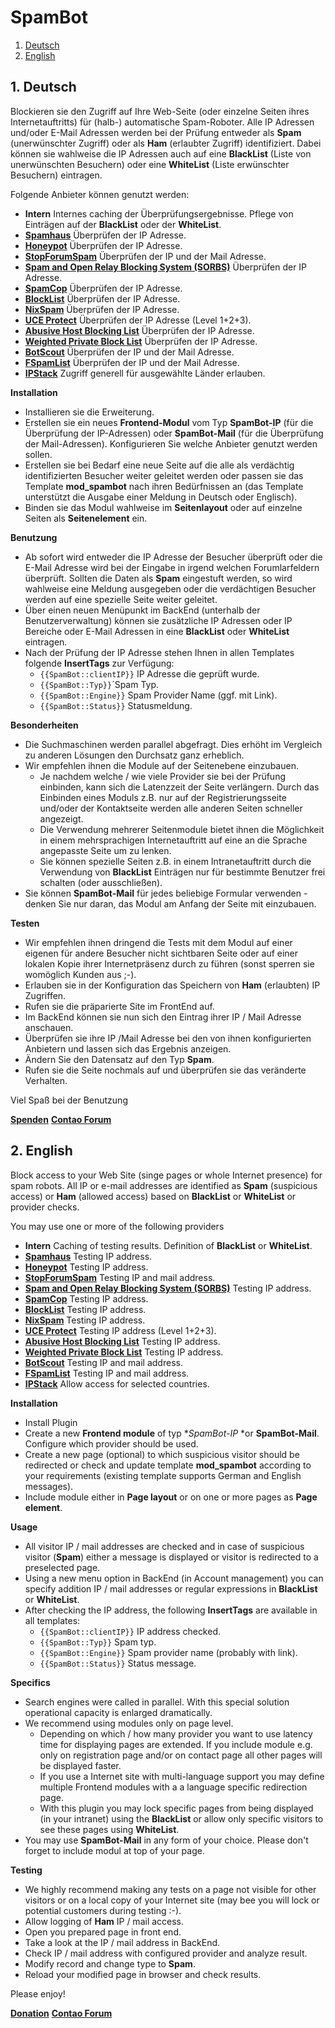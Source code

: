 # SpamBot

1. [Deutsch](#1)
2. [English](#2)

## <a name="1"></a>1. Deutsch
Blockieren sie den Zugriff auf Ihre Web-Seite (oder einzelne Seiten ihres Internetauftritts) für (halb-) automatische Spam-Roboter. Alle IP Adressen und/oder E-Mail Adressen werden bei der Prüfung entweder als **Spam** (unerwünschter Zugriff) oder als **Ham** (erlaubter Zugriff) identifiziert. Dabei können sie wahlweise die IP Adressen auch auf eine **BlackList** (Liste von unerwünschten Besuchern) oder eine **WhiteList** (Liste erwünschter Besuchern) eintragen.

Folgende Anbieter können genutzt werden:

* **Intern**
Internes caching der Überprüfungsergebnisse. Pflege von Einträgen auf der **BlackList** oder der **WhiteList**.
* **[Spamhaus](https://www.spamhaus.org/)**
Überprüfen der IP Adresse.
* **[Honeypot](https://www.projecthoneypot.org/)**
Überprüfen der IP Adresse.
* **[StopForumSpam](http://www.stopforumspam.com)**
Überprüfen der IP und der Mail Adresse.
* **[Spam and Open Relay Blocking System (SORBS)](http://www.sorbs.net)**
Überprüfen der IP Adresse.
* **[SpamCop](https://www.spamcop.net/)**
Überprüfen der IP Adresse.
* **[BlockList](http://www.blocklist.de)**
Überprüfen der IP Adresse.
* **[NixSpam](http://www.dnsbl.manitu.net)**
Überprüfen der IP Adresse.
* **[UCE Protect](http://www.uceprotect.net)**
Überprüfen der IP Adresse (Level 1+2+3).
* **[Abusive Host Blocking List](https://www.ahbl.org)**
Überprüfen der IP Adresse.
* **[Weighted Private Block List](http://www.wpbl.info)**
Überprüfen der IP Adresse.
* **[BotScout](http://www.botscout.com)**
Überprüfen der IP und der Mail Adresse.
* **[FSpamList](http://www.fspamlist.com)**
Überprüfen der IP und der Mail Adresse.
* **[IPStack](https://ipstack.com/)**
Zugriff generell für ausgewählte Länder erlauben.

**Installation**

* Installieren sie die Erweiterung.
* Erstellen sie ein neues **Frontend-Modul** vom Typ **SpamBot-IP** (für die Überprüfung der IP-Adressen) oder **SpamBot-Mail** (für die Überprüfung der Mail-Adressen). Konfigurieren Sie welche Anbieter genutzt werden sollen.
* Erstellen sie bei Bedarf eine neue Seite auf die alle als verdächtig identifizierten Besucher weiter geleitet werden oder passen sie das Template **mod_spambot** nach ihren Bedürfnissen an (das Template unterstützt die Ausgabe einer Meldung in Deutsch oder Englisch).
* Binden sie das Modul wahlweise im **Seitenlayout** oder auf einzelne Seiten als **Seitenelement** ein.

**Benutzung**

* Ab sofort wird entweder die IP Adresse der Besucher überprüft oder die E-Mail Adresse wird bei der Eingabe in irgend welchen Forumlarfeldern überprüft. Sollten die Daten als **Spam** eingestuft werden, so wird wahlweise eine Meldung ausgegeben oder die verdächtigen Besucher werden auf eine spezielle Seite weiter geleitet.
* Über einen neuen Menüpunkt im BackEnd (unterhalb der Benutzerverwaltung) können sie zusätzliche IP Adressen oder IP Bereiche oder E-Mail Adressen in eine **BlackList** oder **WhiteList** eintragen.
* Nach der Prüfung der IP Adresse stehen Ihnen in allen Templates folgende **InsertTags** zur Verfügung:
  * `{{SpamBot::clientIP}}` IP Adresse die geprüft wurde.
  * `{{SpamBot::Typ}}`´Spam Typ.
  * `{{SpamBot::Engine}}` Spam Provider Name (ggf. mit Link).
  * `{{SpamBot::Status}}` Statusmeldung.

**Besonderheiten**

* Die Suchmaschinen werden parallel abgefragt. Dies erhöht im Vergleich zu anderen Lösungen den Durchsatz ganz erheblich.
* Wir empfehlen ihnen die Module auf der Seitenebene einzubauen.
  * Je nachdem welche / wie viele Provider sie bei der Prüfung einbinden, kann sich die Latenzzeit der Seite verlängern. Durch das Einbinden eines Moduls z.B. nur auf der Registrierungsseite und/oder der Kontaktseite werden alle anderen Seiten schneller angezeigt.
  * Die Verwendung mehrerer Seitenmodule bietet ihnen die Möglichkeit in einem mehrsprachigen Internetauftritt auf eine an die Sprache angepasste Seite um zu lenken.
  * Sie können spezielle Seiten z.B. in einem Intranetauftritt durch die Verwendung von **BlackList** Einträgen nur für bestimmte Benutzer frei schalten (oder ausschließen).
* Sie können **SpamBot-Mail** für jedes beliebige Formular verwenden - denken Sie nur daran, das Modul am Anfang der Seite mit einzubauen.

**Testen**

* Wir empfehlen ihnen dringend die Tests mit dem Modul auf einer eigenen für andere Besucher nicht sichtbaren Seite oder auf einer lokalen Kopie ihrer Internetpräsenz durch zu führen (sonst sperren sie womöglich Kunden aus ;-).
* Erlauben sie in der Konfiguration das Speichern von **Ham** (erlaubten) IP Zugriffen.
* Rufen sie die präparierte Site im FrontEnd auf.
* Im BackEnd können sie nun sich den Eintrag ihrer IP / Mail Adresse anschauen.
* Überprüfen sie ihre IP /Mail Adresse bei den von ihnen konfigurierten Anbietern und lassen sich das Ergebnis anzeigen.
* Ändern Sie den Datensatz auf den Typ **Spam**.
* Rufen sie die Seite nochmals auf und überprüfen sie das veränderte Verhalten.

Viel Spaß bei der Benutzung

**[Spenden](https://www.syncgw.com/donation-de.html)**  **[Contao Forum](https://community.contao.org/de/showthread.php?36800-SpamBot)**

## <a name="2"></a>2. English
Block access to your Web Site (singe pages or whole Internet presence) for spam robots. All IP or e-mail addresses are identified as **Spam** (suspicious access) or **Ham** (allowed access) based on **BlackList** or **WhiteList** or provider checks.

You may use one or more of the following providers

* **Intern**
Caching of testing results. Definition of **BlackList** or **WhiteList**.
* **[Spamhaus](https://www.spamhaus.org/)**
Testing IP address.
* **[Honeypot](https://www.projecthoneypot.org/)**
Testing IP address.
* **[StopForumSpam](http://www.stopforumspam.com)**
Testing IP and mail address.
* **[Spam and Open Relay Blocking System (SORBS)](http://www.sorbs.net)**
Testing IP address.
* **[SpamCop](https://www.spamcop.net/)**
Testing IP address.
* **[BlockList](http://www.blocklist.de)**
Testing IP address.
* **[NixSpam](http://www.dnsbl.manitu.net)**
Testing IP address.
* **[UCE Protect](http://www.uceprotect.net)**
Testing IP address (Level 1+2+3).
* **[Abusive Host Blocking List](https://www.ahbl.org)**
Testing IP address.
* **[Weighted Private Block List](http://www.wpbl.info)**
Testing IP address.
* **[BotScout](http://www.botscout.com)**
Testing IP and mail address.
* **[FSpamList](http://www.fspamlist.com)**
Testing IP and mail address.
* **[IPStack](https://ipstack.com/)**
Allow access for selected countries.

**Installation**

* Install Plugin
* Create a new **Frontend module** of typ **SpamBot-IP* *or **SpamBot-Mail**. Configure which provider should be used.
* Create a new page (optional) to which suspicious visitor should be redirected or check and update template **mod_spambot** according to your requirements (existing template supports German and English messages).
* Include module either in **Page layout** or on one or more pages as **Page element**.

**Usage**

* All visitor IP / mail addresses are checked and in case of suspicious visitor (**Spam**) either a message is displayed or visitor is redirected to a preselected page.
* Using a new menu option in BackEnd (in Account management) you can specify addition IP / mail addresses or regular expressions in **BlackList** or **WhiteList**.
* After checking the IP address, the following **InsertTags** are available in all templates:
  * `{{SpamBot::clientIP}}` IP address checked.
  * `{{SpamBot::Typ}}` Spam typ.
  * `{{SpamBot::Engine}}` Spam provider name (probably with link).
  * `{{SpamBot::Status}}` Status message.

**Specifics**

* Search engines were called in parallel. With this special solution operational capacity is enlarged dramatically.
* We recommend using modules only on page level.
  * Depending on which / how many provider you want to use latency time for displaying pages are extended. If you include module e.g. only on registration page and/or on contact page all other pages will be displayed faster.
  * If you use a Internet site with multi-language support you may define multiple Frontend modules with a a language specific redirection page.
  * With this plugin you may lock specific pages from being displayed (in your intranet) using the **BlackList** or allow only specific visitors to see these pages using **WhiteList**.
* You may use **SpamBot-Mail** in any form of your choice. Please don't forget to include modul at top of your page.

**Testing**

* We highly recommend making any tests on a page not visible for other visitors or on a local copy of your Internet site (may bee you will lock or potential customers during testing :-).
* Allow logging of **Ham** IP / mail access.
* Open you prepared page in front end.
* Take a look at the IP / mail address in BackEnd.
* Check IP / mail address with configured provider and analyze result.
* Modify record and change type to **Spam**.
* Reload your modified page in browser and check results.

Please enjoy!

**[Donation](https://www.syncgw.com/donation-en.html)**  **[Contao Forum](https://community.contao.org/de/showthread.php?36800-SpamBot)**
